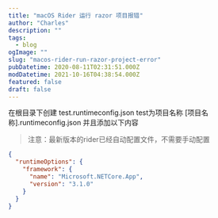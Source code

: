 ```yaml
---
title: "macOS Rider 运行 razor 项目报错"
author: "Charles"
description: ""
tags:
  - blog
ogImage: ""
slug: "macos-rider-run-razor-project-error"
pubDatetime: 2020-08-11T02:31:51.000Z
modDatetime: 2021-10-16T04:38:54.000Z
featured: false
draft: false
---
```


在根目录下创建 test.runtimeconfig.json
test为项目名称 \[项目名称].runtimeconfig.json
并且添加以下内容

> 注意：最新版本的rider已经自动配置文件，不需要手动配置

```json
{
  "runtimeOptions": {
    "framework": {
      "name": "Microsoft.NETCore.App",
      "version": "3.1.0"
    }
  }
}
```
